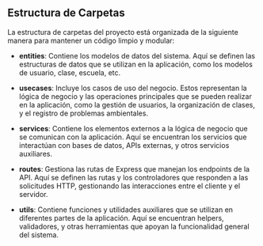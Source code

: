 ## Estructura de Carpetas

La estructura de carpetas del proyecto está organizada de la siguiente manera para mantener un código limpio y modular:

-   **entities**: Contiene los modelos de datos del sistema. Aquí se definen las estructuras de datos que se utilizan en la aplicación, como los modelos de usuario, clase, escuela, etc.

-   **usecases**: Incluye los casos de uso del negocio. Estos representan la lógica de negocio y las operaciones principales que se pueden realizar en la aplicación, como la gestión de usuarios, la organización de clases, y el registro de problemas ambientales.

-   **services**: Contiene los elementos externos a la lógica de negocio que se comunican con la aplicación. Aquí se encuentran los servicios que interactúan con bases de datos, APIs externas, y otros servicios auxiliares.

-   **routes**: Gestiona las rutas de Express que manejan los endpoints de la API. Aquí se definen las rutas y los controladores que responden a las solicitudes HTTP, gestionando las interacciones entre el cliente y el servidor.

-   **utils**: Contiene funciones y utilidades auxiliares que se utilizan en diferentes partes de la aplicación. Aquí se encuentran helpers, validadores, y otras herramientas que apoyan la funcionalidad general del sistema.
